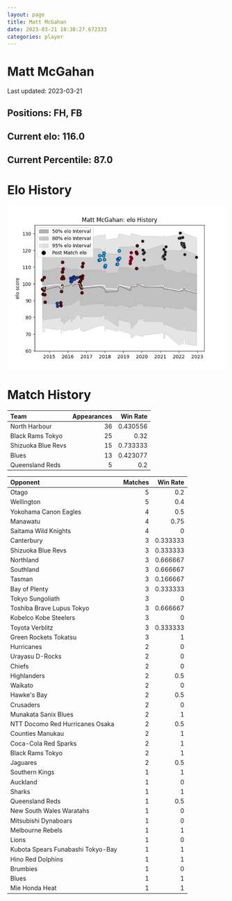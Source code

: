 ```yaml
---  
layout: page  
title: Matt McGahan  
date: 2023-03-21 18:30:27.672333  
categories: player  
---
```

# Matt McGahan


Last updated: 2023-03-21
## Positions: FH, FB

## Current elo: 116.0

## Current Percentile: 87.0

# Elo History


![elo history](history_MattMcGahan.png)
# Match History


| Team               |   Appearances |   Win Rate |
|:-------------------|--------------:|-----------:|
| North Harbour      |            36 |   0.430556 |
| Black Rams Tokyo   |            25 |   0.32     |
| Shizuoka Blue Revs |            15 |   0.733333 |
| Blues              |            13 |   0.423077 |
| Queensland Reds    |             5 |   0.2      |

| Opponent                          |   Matches |   Win Rate |
|:----------------------------------|----------:|-----------:|
| Otago                             |         5 |   0.2      |
| Wellington                        |         5 |   0.4      |
| Yokohama Canon Eagles             |         4 |   0.5      |
| Manawatu                          |         4 |   0.75     |
| Saitama Wild Knights              |         4 |   0        |
| Canterbury                        |         3 |   0.333333 |
| Shizuoka Blue Revs                |         3 |   0.333333 |
| Northland                         |         3 |   0.666667 |
| Southland                         |         3 |   0.666667 |
| Tasman                            |         3 |   0.166667 |
| Bay of Plenty                     |         3 |   0.333333 |
| Tokyo Sungoliath                  |         3 |   0        |
| Toshiba Brave Lupus Tokyo         |         3 |   0.666667 |
| Kobelco Kobe Steelers             |         3 |   0        |
| Toyota Verblitz                   |         3 |   0.333333 |
| Green Rockets Tokatsu             |         3 |   1        |
| Hurricanes                        |         2 |   0        |
| Urayasu D-Rocks                   |         2 |   0        |
| Chiefs                            |         2 |   0        |
| Highlanders                       |         2 |   0.5      |
| Waikato                           |         2 |   0        |
| Hawke's Bay                       |         2 |   0.5      |
| Crusaders                         |         2 |   0        |
| Munakata Sanix Blues              |         2 |   1        |
| NTT Docomo Red Hurricanes Osaka   |         2 |   0.5      |
| Counties Manukau                  |         2 |   1        |
| Coca-Cola Red Sparks              |         2 |   1        |
| Black Rams Tokyo                  |         2 |   1        |
| Jaguares                          |         2 |   0.5      |
| Southern Kings                    |         1 |   1        |
| Auckland                          |         1 |   0        |
| Sharks                            |         1 |   1        |
| Queensland Reds                   |         1 |   0.5      |
| New South Wales Waratahs          |         1 |   0        |
| Mitsubishi Dynaboars              |         1 |   0        |
| Melbourne Rebels                  |         1 |   1        |
| Lions                             |         1 |   0        |
| Kubota Spears Funabashi Tokyo-Bay |         1 |   1        |
| Hino Red Dolphins                 |         1 |   1        |
| Brumbies                          |         1 |   0        |
| Blues                             |         1 |   1        |
| Mie Honda Heat                    |         1 |   1        |